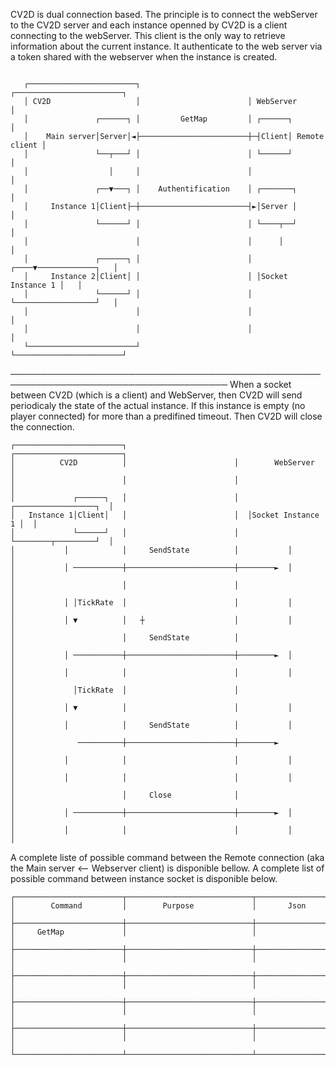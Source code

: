 CV2D is dual connection based. The principle is to connect the webServer to the CV2D server and each instance openned by CV2D is a client connecting to the webServer. This client is the only way to retrieve information about the current instance. It authenticate to the web server via a token shared with the webserver
when the instance is created.

```

   ┌────────────────────────┐                        ┌────────────────────────┐
   │ CV2D                   │                        │ WebServer              │
   │               ┌──────┐ │         GetMap         │ ┌──────┐               │
   │    Main server│Server│◄├────────────────────────┼─┤Client│ Remote client │
   │               └──┬───┘ │                        │ └──────┘               │
   │                  │     │                        │                        │
   │               ┌──▼───┐ │    Authentification    │ ┌───────┐              │
   │     Instance 1│Client├─┼────────────────────────┤►│Server │              │
   │               └──────┘ │                        │ └────┬──┘              │
   │                        │                        │      │                 │
   │               ┌──────┐ │                        │ ┌────▼─────────────┐   │
   │     Instance 2│Client│ │                        │ │Socket Instance 1 │   │
   │               └──────┘ │                        │ └──────────────────┘   │
   │                        │                        │                        │
   │                        │                        │                        │
   └────────────────────────┘                        └────────────────────────┘
```
─────────────────────────────────────────────────────────────────────────────────────
When a socket between CV2D (which is a client) and WebServer, then CV2D will send periodicaly the state
of the actual instance. If this instance is empty (no player connected) for more than a predifined timeout.
Then CV2D will close the connection.

    ┌────────────────────────┐                        ┌────────────────────────┐
    │          CV2D          │                        │        WebServer       │
    │                        │                        │                        │
    │             ┌──────┐   │                        │  ┌──────────────────┐  │
    │   Instance 1│Client│   │                        │  │Socket Instance 1 │  │
    │             └──────┘   │                        │  └────────┬─────────┘  │
    │           │            │     SendState          │           │            │
    │           │ ───────────┼────────────────────────┼────────►  │            │
    │                        │                        │                        │
    │           │ │TickRate  │                        │           │            │
    │           │ ▼          │   ┼                    │           │            │
    │                        │     SendState          │                        │
    │           │ ───────────┼────────────────────────┼────────►  │            │
    │           │            │                        │           │            │
    │             │TickRate  │                        │                        │
    │           │ ▼          │                        │           │            │
    │           │            │     SendState          │           │            │
    │              ──────────┼────────────────────────┼────────►               │
    │           │            │                        │           │            │
    │           │            │                        │           │            │
    │                        │     Close              │                        │
    │           │ ───────────┼────────────────────────┼────────►  │            │
    │           │            │                        │           │            │

A complete liste of possible command between the Remote connection (aka the Main server <-- Webserver client) is disponible
bellow. A complete list of possible command between instance socket is disponible below.

    ┌────────────────────────┬────────────────────────────┬────────────────────┐
    │        Command         │        Purpose             │       Json         │
    ├────────────────────────┼────────────────────────────┼────────────────────┤
    │     GetMap             │                            │                    │
    ├────────────────────────┼────────────────────────────┼────────────────────┤
    │                        │                            │                    │
    ├────────────────────────┼────────────────────────────┼────────────────────┤
    │                        │                            │                    │
    ├────────────────────────┼────────────────────────────┼────────────────────┤
    │                        │                            │                    │
    ├────────────────────────┼────────────────────────────┼────────────────────┤
    │                        │                            │                    │
    └────────────────────────┴────────────────────────────┴────────────────────┘